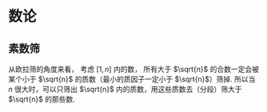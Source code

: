 # 数论


## 素数筛
从欧拉筛的角度来看，
考虑 $[1,n]$ 内的数，
所有大于 $\sqrt{n}$ 的合数一定会被某个小于 $\sqrt{n}$ 的质数（最小的质因子一定小于 $\sqrt{n}$）筛掉.
所以当 $n$ 很大时，可以只筛出 $\sqrt{n}$ 内的质数，用这些质数去（分段）筛大于 $\sqrt{n}$ 的那些数.

